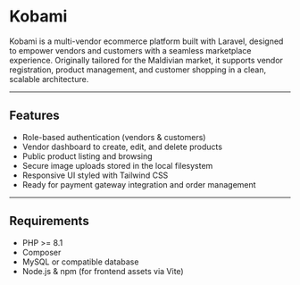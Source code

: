 # Kobami

Kobami is a multi-vendor ecommerce platform built with Laravel, designed to empower vendors and customers with a seamless marketplace experience. Originally tailored for the Maldivian market, it supports vendor registration, product management, and customer shopping in a clean, scalable architecture.

---

## Features

- Role-based authentication (vendors & customers)
- Vendor dashboard to create, edit, and delete products
- Public product listing and browsing
- Secure image uploads stored in the local filesystem
- Responsive UI styled with Tailwind CSS
- Ready for payment gateway integration and order management

---

## Requirements

- PHP >= 8.1
- Composer
- MySQL or compatible database
- Node.js & npm (for frontend assets via Vite)
